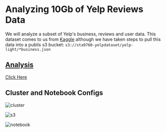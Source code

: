 # Analyzing 10Gb of Yelp Reviews Data

We will analyze a subset of Yelp's business, reviews and user data. This dataset comes to us from [Kaggle](https://www.kaggle.com/yelp-dataset/yelp-dataset) although we have taken steps to pull this data into a publis s3 bucket: `s3://sta9760-yelpdataset/yelp-light/*business.json`

## [Analysis](https://github.com/JackJoeng/10GB_Yelp_Data_Analysis/Analysis.ipynb)

[Click Here](https://github.com/JackJoeng/10GB_Yelp_Data_Analysis/Analysis.ipynb)

## Cluster and Notebook Configs

![cluster](https://github.com/mottaquikarim/STA9760_Project2_Yelp_Data_Analysis/blob/master/assets/cluster.png?raw=true)

![s3](https://github.com/mottaquikarim/STA9760_Project2_Yelp_Data_Analysis/blob/master/assets/s3bucket.png?raw=true)

![notebook](https://github.com/mottaquikarim/STA9760_Project2_Yelp_Data_Analysis/blob/master/assets/notebook.png?raw=true)


